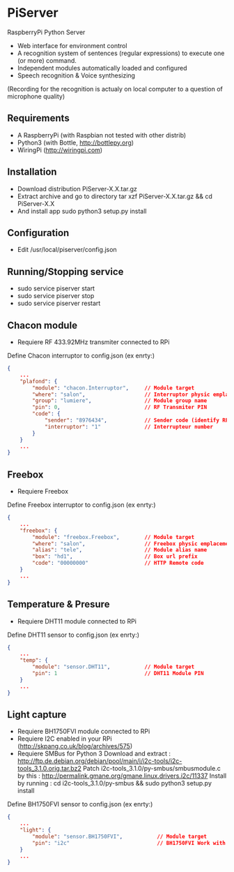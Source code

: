 PiServer
========

RaspberryPi Python Server
* Web interface for environment control
* A recognition system of sentences (regular expressions) to execute one (or more) command.
* Independent modules automatically loaded and configured
* Speech recognition & Voice synthesizing

(Recording for the recognition is actualy on local computer to a question of microphone quality)

Requirements
------------

* A RaspberryPi (with Raspbian not tested with other distrib)
* Python3 (with Bottle, http://bottlepy.org)
* WiringPi (http://wiringpi.com)

Installation
------------

* Download distribution PiServer-X.X.tar.gz
* Extract archive and go to directory
	tar xzf PiServer-X.X.tar.gz && cd PiServer-X.X
* And install app
	sudo python3 setup.py install

Configuration
-------------

* Edit /usr/local/piserver/config.json

Running/Stopping service
------------------------

* sudo service piserver start
* sudo service piserver stop
* sudo service piserver restart

Chacon module
-------------

* Requiere RF 433.92MHz transmiter connected to RPi

Define Chacon interruptor to config.json (ex enrty:)
```json
{
	...
	"plafond": {
		"module": "chacon.Interruptor", 	// Module target
		"where": "salon",					// Interruptor physic emplacement
		"group": "lumiere",					// Module group name
		"pin": 0,							// RF Transmiter PIN
		"code": {
			"sender": "8976434",			// Sender code (identify RPi as remote)
			"interruptor": "1"				// Interrupteur number
		}
	}
	...
}
```

Freebox
-------

* Requiere Freebox

Define Freebox interruptor to config.json (ex enrty:)
```json
{
	...
	"freebox": {
		"module": "freebox.Freebox", 		// Module target
		"where": "salon",					// Freebox physic emplacement
		"alias": "tele",					// Module alias name
		"box": "hd1",						// Box url prefix
		"code": "00000000"					// HTTP Remote code
	}
	...
}
```

Temperature & Presure
---------------------

* Requiere DHT11 module connected to RPi

Define DHT11 sensor to config.json (ex enrty:)
```json
{
	...
	"temp": {
		"module": "sensor.DHT11",			// Module target
		"pin": 1							// DHT11 Module PIN
	}
	...
}
```

Light capture
-------------

* Requiere BH1750FVI module connected to RPi
* Requiere I2C enabled in your RPi (http://skpang.co.uk/blog/archives/575)
* Requiere SMBus for Python 3
	Download and extract : http://ftp.de.debian.org/debian/pool/main/i/i2c-tools/i2c-tools_3.1.0.orig.tar.bz2
	Patch i2c-tools_3.1.0/py-smbus/smbusmodule.c by this : http://permalink.gmane.org/gmane.linux.drivers.i2c/11337
	Install by running : cd i2c-tools_3.1.0/py-smbus && sudo python3 setup.py install

Define BH1750FVI sensor to config.json (ex enrty:)
```json
{
	...
	"light": {
		"module": "sensor.BH1750FVI",			// Module target
		"pin": "i2c"							// BH1750FVI Work with i2c
	}
	...
}
```